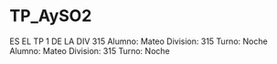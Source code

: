 # TP_AySO2
ES EL TP 1 DE LA DIV 315
Alumno: Mateo
Division: 315 Turno: Noche
Alumno: Mateo
Division: 315 Turno: Noche
